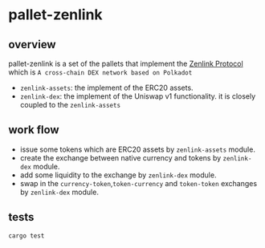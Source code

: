 # pallet-zenlink

## overview
pallet-zenlink is a set of the pallets that implement 
the [Zenlink Protocol](https://zenlink.pro/) which is `A cross-chain DEX network based on Polkadot`

- `zenlink-assets`: the implement of the ERC20 assets.
- `zenlink-dex`: the implement of the Uniswap v1 functionality. it is closely coupled to the `zenlink-assets`

## work flow
- issue some tokens which are ERC20 assets by `zenlink-assets` module.
- create the exchange between native currency and tokens by `zenlink-dex` module.
- add some liquidity to the exchange by `zenlink-dex` module.
- swap in the `currency-token`,`token-currency` and `token-token` exchanges by `zenlink-dex` module.

## tests

```bash
cargo test
```
